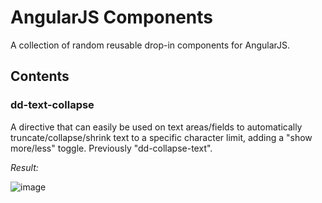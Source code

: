 # AngularJS Components

A collection of random reusable drop-in components for AngularJS.
## Contents
### dd-text-collapse
A directive that can easily be used on text areas/fields to automatically truncate/collapse/shrink text to a specific character limit, adding a "show more/less" toggle. Previously "dd-collapse-text".

*Result:*

![image](https://raw.githubusercontent.com/doukasd/AngularJS-Components/master/dd-text-collapse/dd-text-collapse-result.png)